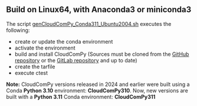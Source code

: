 
## Build on Linux64, with Anaconda3 or miniconda3

The script [genCloudComPy_Conda311_Ubuntu2004.sh](../building/genCloudComPy_Conda311_Ubuntu2004.sh) executes the following:

 - create or update the conda environment
 - activate the environment
 - build and install CloudComPy (Sources must be cloned from the [GitHub repository](https://github.com/CloudCompare/CloudComPy)
   or the [GitLab repository](https://gitlab.com/openfields1/CloudComPy) and up to date)
 - create the tarfile
 - execute ctest

**Note:** CloudComPy versions released in 2024 and earlier were built using a Conda **Python 3.10** environment: **CloudComPy310**.
Now, new versions are built with a **Python 3.11** Conda environment: **CloudComPy311**
